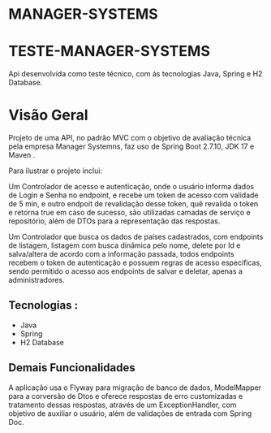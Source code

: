 # MANAGER-SYSTEMS

# TESTE-MANAGER-SYSTEMS
Api desenvolvida como teste técnico, com ás tecnologias Java, Spring e H2 Database.

# Visão Geral

Projeto de uma API, no padrão MVC com o objetivo de avaliação técnica pela empresa Manager Systemns, faz uso de Spring Boot 2.7.10, JDK 17 e  Maven .


Para ilustrar o projeto inclui:

 Um Controlador de acesso e autenticação, onde o usuário informa dados de Login e Senha no endpoint, e recebe um token de acesso com validade de 5 min,
 e outro endpoit de revalidação desse token, quê revalida o token e retorna true em caso de sucesso, são utilizadas camadas de serviço e repositório,
 além de DTOs para a representação das respostas.
 
 Um Controlador que busca os dados de países cadastrados, com endpoints de listagem, listagem com busca dinâmica pelo nome, delete por Id e salva/altera
 de acordo com a informação passada, todos endpoints recebem o token de autenticação e possuem regras de acesso específicas, sendo permitido o acesso aos
 endpoints de salvar e deletar, apenas a administradores.



## Tecnologias :

- Java
- Spring 
- H2 Database


## Demais Funcionalidades

A aplicação usa o Flyway para migração de banco de dados, ModelMapper para a corversão de Dtos e oferece respostas de erro customizadas
e tratamento dessas respostas, através de um ExceptionHandler, com objetivo de auxiliar o usuário, além de validações de entrada com Spring Doc.
